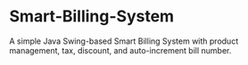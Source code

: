 # Smart-Billing-System
A simple Java Swing-based Smart Billing System with product management, tax, discount, and auto-increment bill number.

